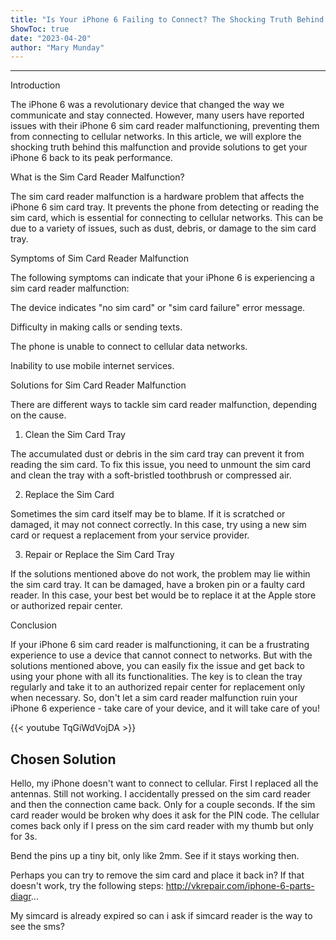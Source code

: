 ```yaml
---
title: "Is Your iPhone 6 Failing to Connect? The Shocking Truth Behind Sim Card Reader Malfunction!"
ShowToc: true 
date: "2023-04-20"
author: "Mary Munday"
---
```

*****
Introduction

The iPhone 6 was a revolutionary device that changed the way we communicate and stay connected. However, many users have reported issues with their iPhone 6 sim card reader malfunctioning, preventing them from connecting to cellular networks. In this article, we will explore the shocking truth behind this malfunction and provide solutions to get your iPhone 6 back to its peak performance.

What is the Sim Card Reader Malfunction?

The sim card reader malfunction is a hardware problem that affects the iPhone 6 sim card tray. It prevents the phone from detecting or reading the sim card, which is essential for connecting to cellular networks. This can be due to a variety of issues, such as dust, debris, or damage to the sim card tray.

Symptoms of Sim Card Reader Malfunction

The following symptoms can indicate that your iPhone 6 is experiencing a sim card reader malfunction:

The device indicates "no sim card" or "sim card failure" error message.

Difficulty in making calls or sending texts.

The phone is unable to connect to cellular data networks.

Inability to use mobile internet services.

Solutions for Sim Card Reader Malfunction

There are different ways to tackle sim card reader malfunction, depending on the cause.

1. Clean the Sim Card Tray

The accumulated dust or debris in the sim card tray can prevent it from reading the sim card. To fix this issue, you need to unmount the sim card and clean the tray with a soft-bristled toothbrush or compressed air.

2. Replace the Sim Card

Sometimes the sim card itself may be to blame. If it is scratched or damaged, it may not connect correctly. In this case, try using a new sim card or request a replacement from your service provider.

3. Repair or Replace the Sim Card Tray

If the solutions mentioned above do not work, the problem may lie within the sim card tray. It can be damaged, have a broken pin or a faulty card reader. In this case, your best bet would be to replace it at the Apple store or authorized repair center.

Conclusion

If your iPhone 6 sim card reader is malfunctioning, it can be a frustrating experience to use a device that cannot connect to networks. But with the solutions mentioned above, you can easily fix the issue and get back to using your phone with all its functionalities. The key is to clean the tray regularly and take it to an authorized repair center for replacement only when necessary. So, don't let a sim card reader malfunction ruin your iPhone 6 experience - take care of your device, and it will take care of you!

{{< youtube TqGiWdVojDA >}} 



## Chosen Solution
 Hello,
my iPhone doesn't want to connect to cellular.
First I replaced all the antennas.
Still not working.
I accidentally pressed on the sim card reader and then the connection came back.
Only for a couple seconds.
If the sim card reader would be broken why does it ask for the PIN code. The cellular comes back only if I press on the sim card reader with my thumb but only for 3s.

 Bend the pins up a tiny bit, only like 2mm. See if it stays working then.

 Perhaps you can try to remove the sim card and place it back in? If that doesn't work, try the following steps:
http://vkrepair.com/iphone-6-parts-diagr...

 My simcard is already expired so can i ask if   simcard reader is the way to see the sms?




